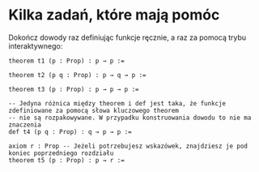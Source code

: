 # Kilka zadań, które mają pomóc

Dokończ dowody raz definiując funkcje ręcznie, a raz za pomocą trybu interaktywnego:

```lean
theorem t1 (p : Prop) : p → p :=

theorem t2 (p q : Prop) : p → q → p :=

theorem t3 (p : Prop) : p → p → p :=

-- Jedyna różnica między theorem i def jest taka, że funkcje zdefiniowane za pomocą słowa kluczowego theorem
-- nie są rozpakowywane. W przypadku konstruowania dowodu to nie ma znaczenia
def t4 (p q : Prop) : q → p → p :=

axiom r : Prop -- Jeżeli potrzebujesz wskazówek, znajdziesz je pod koniec poprzedniego rozdziału
theorem t5 (p : Prop) : p → r :=
```
